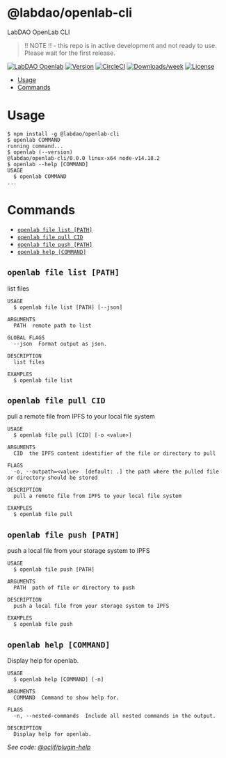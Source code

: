 @labdao/openlab-cli
=================

LabDAO OpenLab CLI

> !! NOTE !! - this repo is in active development and not ready to use. Please wait for the first release.

[![LabDAO Openlab](https://img.shields.io/badge/LabDAO-OpenLab-39bfad.svg)](https://labdao.com)
[![Version](https://img.shields.io/npm/v/labdao/openlab-cli)](https://npmjs.org/package/labdao/openlab-cli)
[![CircleCI](https://circleci.com/gh/labDAO/openlab-CLI/tree/main.svg?style=shield)](https://circleci.com/gh/labdao/openlab-cli/tree/main)
[![Downloads/week](https://img.shields.io/npm/dw/labdao/openlab-cli.svg)](https://npmjs.org/package/labdao/openlab-cli)
[![License](https://img.shields.io/npm/l/labdao/openlab-cli.svg)](https://github.com/labdao/openlab-cli/blob/main/package.json)

<!-- toc -->
* [Usage](#usage)
* [Commands](#commands)
<!-- tocstop -->

# Usage
<!-- usage -->
```sh-session
$ npm install -g @labdao/openlab-cli
$ openlab COMMAND
running command...
$ openlab (--version)
@labdao/openlab-cli/0.0.0 linux-x64 node-v14.18.2
$ openlab --help [COMMAND]
USAGE
  $ openlab COMMAND
...
```
<!-- usagestop -->
# Commands
<!-- commands -->
* [`openlab file list [PATH]`](#openlab-file-list-path)
* [`openlab file pull CID`](#openlab-file-pull-cid)
* [`openlab file push [PATH]`](#openlab-file-push-path)
* [`openlab help [COMMAND]`](#openlab-help-command)

## `openlab file list [PATH]`

list files

```
USAGE
  $ openlab file list [PATH] [--json]

ARGUMENTS
  PATH  remote path to list

GLOBAL FLAGS
  --json  Format output as json.

DESCRIPTION
  list files

EXAMPLES
  $ openlab file list
```

## `openlab file pull CID`

pull a remote file from IPFS to your local file system

```
USAGE
  $ openlab file pull [CID] [-o <value>]

ARGUMENTS
  CID  the IPFS content identifier of the file or directory to pull

FLAGS
  -o, --outpath=<value>  [default: .] the path where the pulled file or directory should be stored

DESCRIPTION
  pull a remote file from IPFS to your local file system

EXAMPLES
  $ openlab file pull
```

## `openlab file push [PATH]`

push a local file from your storage system to IPFS

```
USAGE
  $ openlab file push [PATH]

ARGUMENTS
  PATH  path of file or directory to push

DESCRIPTION
  push a local file from your storage system to IPFS

EXAMPLES
  $ openlab file push
```

## `openlab help [COMMAND]`

Display help for openlab.

```
USAGE
  $ openlab help [COMMAND] [-n]

ARGUMENTS
  COMMAND  Command to show help for.

FLAGS
  -n, --nested-commands  Include all nested commands in the output.

DESCRIPTION
  Display help for openlab.
```

_See code: [@oclif/plugin-help](https://github.com/oclif/plugin-help/blob/v5.1.11/src/commands/help.ts)_
<!-- commandsstop -->
